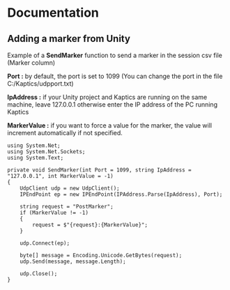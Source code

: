 # Documentation

## Adding a marker from Unity

Example of a **SendMarker** function to send a marker in the session csv file (Marker column)

**Port :** by default, the port is set to 1099 (You can change the port in the file C:/Kaptics/udpport.txt)

**IpAddress :** if your Unity project and Kaptics are running on the same machine, leave 127.0.0.1 otherwise enter the IP address of the PC running Kaptics

**MarkerValue :** if you want to force a value for the marker, the value will increment automatically if not specified.
```
using System.Net;
using System.Net.Sockets;
using System.Text;

private void SendMarker(int Port = 1099, string IpAddress = "127.0.0.1", int MarkerValue = -1)
{
    UdpClient udp = new UdpClient();
    IPEndPoint ep = new IPEndPoint(IPAddress.Parse(IpAddress), Port);

    string request = "PostMarker";
    if (MarkerValue != -1)
    {
        request = $"{request}:{MarkerValue}";
    }

    udp.Connect(ep);

    byte[] message = Encoding.Unicode.GetBytes(request);
    udp.Send(message, message.Length);

    udp.Close();
}
```
